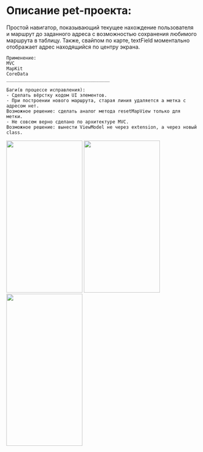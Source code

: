 # Описание pet-проекта:

Простой навигатор, показывающий текущее нахождение пользователя и маршрут до заданного адреса с возможностью сохранения любимого маршрута в таблицу. Также, свайпом по карте, textField моментально отображает адрес находящийся по центру экрана.

```
Применение:
MVC
MapKit
CoreData
______________________________________

Баги(в процессе исправления):
- Сделать вёрстку кодом UI элементов.
- При построении нового маршрута, старая линия удаляется а метка с адресом нет.
Возможное решение: сделать аналог метода resetMapView только для метки.
- Не совсем верно сделано по архитектуре MVC.
Возможное решение: вынести ViewModel не через extension, а через новый class.

```


<img src="https://user-images.githubusercontent.com/76910221/148353922-9394c925-336d-4307-9f28-9c56838f03b0.png" width="200" height="400" />
<img src="https://user-images.githubusercontent.com/76910221/148353975-527589ff-a92c-4e4c-8a46-1a3f7d83d2a1.png" width="200" height="400" />
<img src="https://user-images.githubusercontent.com/76910221/148354049-4c23284e-a615-4dda-ac8a-d9cc64e6bbb3.png" width="200" height="400" />


